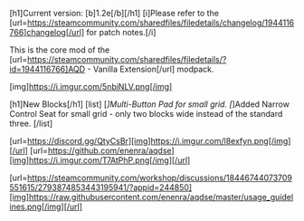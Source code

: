 [h1]Current version: [b]1.2e[/b][/h1]
[i]Please refer to the [url=https://steamcommunity.com/sharedfiles/filedetails/changelog/1944116766]changelog[/url] for patch notes.[/i]

This is the core mod of the [url=https://steamcommunity.com/sharedfiles/filedetails/?id=1944116766]AQD - Vanilla Extension[/url] modpack.

[img]https://i.imgur.com/5nbiNLV.png[/img]

[h1]New Blocks[/h1]
[list]
[*]Multi-Button Pad for small grid.
[*]Added Narrow Control Seat for small grid - only two blocks wide instead of the standard three.
[/list]

[url=https://discord.gg/QtyCsBr][img]https://i.imgur.com/l8exfyn.png[/img][/url]
[url=https://github.com/enenra/aqdse][img]https://i.imgur.com/T7AtPhP.png[/img][/url]

[url=https://steamcommunity.com/workshop/discussions/18446744073709551615/2793874853443195941/?appid=244850][img]https://raw.githubusercontent.com/enenra/aqdse/master/usage_guidelines.png[/img][/url]